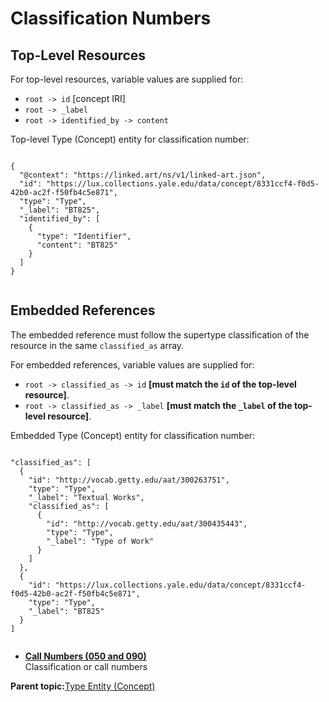 # Classification Numbers

## Top-Level Resources

For top-level resources, variable values are supplied for:

-   `root -> id` \[concept IRI\]
-   `root -> _label`
-   `root -> identified_by -> content`

Top-level Type \(Concept\) entity for classification number:

```

{
  "@context": "https://linked.art/ns/v1/linked-art.json",
  "id": "https://lux.collections.yale.edu/data/concept/8331ccf4-f0d5-42b0-ac2f-f50fb4c5e871",
  "type": "Type",
  "_label": "BT825",
  "identified_by": [
    {
      "type": "Identifier",
      "content": "BT825"
    }
  ]
}
      
```

## Embedded References

The embedded reference must follow the supertype classification of the resource in the same `classified_as` array.

For embedded references, variable values are supplied for:

-   `root -> classified_as -> id` **\[must match the `id` of the top-level resource\]**.
-   `root -> classified_as -> _label` **\[must match the `_label` of the top-level resource\]**.

Embedded Type \(Concept\) entity for classification number:

```

"classified_as": [
  {
    "id": "http://vocab.getty.edu/aat/300263751",
    "type": "Type",
    "_label": "Textual Works",
    "classified_as": [
      {
        "id": "http://vocab.getty.edu/aat/300435443",
        "type": "Type",
        "_label": "Type of Work"
      }
    ]
  },
  {
    "id": "https://lux.collections.yale.edu/data/concept/8331ccf4-f0d5-42b0-ac2f-f50fb4c5e871",
    "type": "Type",
    "_label": "BT825"
  }
]
      
```

-   **[Call Numbers \(050 and 090\)](../type/type_call_numbers.md)**  
Classification or call numbers

**Parent topic:**[Type Entity \(Concept\)](../type/type.md)

